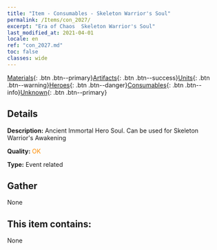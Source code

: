 ```yaml
---
title: "Item - Consumables - Skeleton Warrior's Soul"
permalink: /Items/con_2027/
excerpt: "Era of Chaos  Skeleton Warrior's Soul"
last_modified_at: 2021-04-01
locale: en
ref: "con_2027.md"
toc: false
classes: wide
---
```

 [Materials](/Items/){: .btn .btn--primary}[Artifacts](/Items/Artifacts/){: .btn .btn--success}[Units](/Items/Units/){: .btn .btn--warning}[Heroes](/Items/Heroes/){: .btn .btn--danger}[Consumables](/Items/Consumables/){: .btn .btn--info}[Unknown](/Items/Unknown/){: .btn .btn--primary}

## Details
 **Description:** Ancient Immortal Hero Soul. Can be used for Skeleton Warrior's Awakening

 **Quality:** <span style="color: #FF8C00">OK</span>

 **Type:** Event related

## Gather

  None

## This item contains:

  None

